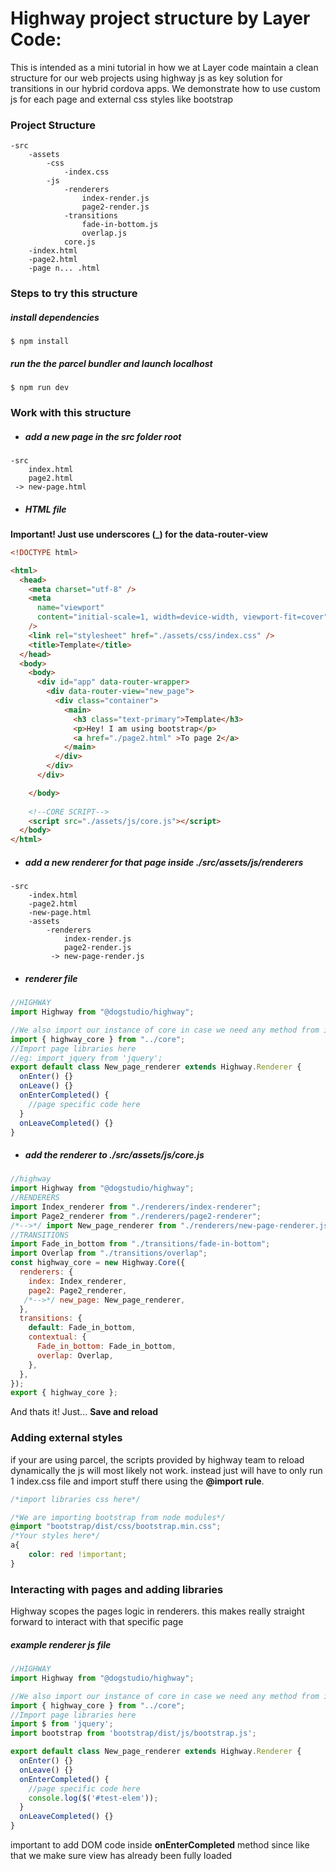 # Highway project structure by Layer Code:
This is intended as a mini tutorial in how we at Layer code maintain a clean structure for our web projects using highway js as key solution for transitions in our hybrid cordova apps. We demonstrate how to use custom js for each page and external css styles like bootstrap 

### Project Structure
```
-src
    -assets
        -css    
            -index.css
        -js
            -renderers
                index-render.js
                page2-render.js
            -transitions
                fade-in-bottom.js
                overlap.js
            core.js
    -index.html
    -page2.html
    -page n... .html
 ```
### Steps to try this structure
##### install dependencies

``$ npm install
``
##### run the the parcel bundler and launch localhost

``$ npm run dev
``
### Work with this structure
- ##### add a new page in the src folder root

```
-src
    index.html
    page2.html
 -> new-page.html 
 ```
- ##### HTML file
**Important! Just use underscores (_) for the data-router-view**
```HTML
<!DOCTYPE html>

<html>
  <head>
    <meta charset="utf-8" />
    <meta
      name="viewport"
      content="initial-scale=1, width=device-width, viewport-fit=cover"
    />
    <link rel="stylesheet" href="./assets/css/index.css" />
    <title>Template</title>
  </head>
  <body>
    <body>
      <div id="app" data-router-wrapper>
        <div data-router-view="new_page">
          <div class="container">
            <main>
              <h3 class="text-primary">Template</h3>
              <p>Hey! I am using bootstrap</p>
              <a href="./page2.html" >To page 2</a>
            </main>
          </div>
        </div>
      </div>

    </body>
   
    <!--CORE SCRIPT-->
    <script src="./assets/js/core.js"></script>
  </body>
</html>

``` 

 - ##### add a new renderer for that page inside ./src/assets/js/renderers 

```
-src
    -index.html
    -page2.html
    -new-page.html
    -assets
        -renderers
            index-render.js
            page2-render.js
         -> new-page-render.js

 ```
- ##### renderer file
 
```javascript
//HIGHWAY
import Highway from "@dogstudio/highway";

//We also import our instance of core in case we need any method from it
import { highway_core } from "../core";
//Import page libraries here
//eg: import jquery from 'jquery';
export default class New_page_renderer extends Highway.Renderer {
  onEnter() {}
  onLeave() {}
  onEnterCompleted() {
    //page specific code here
  }
  onLeaveCompleted() {}
}

 ```

- ##### add the renderer to ./src/assets/js/core.js
```javascript
//highway
import Highway from "@dogstudio/highway";
//RENDERERS
import Index_renderer from "./renderers/index-renderer";
import Page2_renderer from "./renderers/page2-renderer";
/*-->*/ import New_page_renderer from "./renderers/new-page-renderer.js";
//TRANSITIONS
import Fade_in_bottom from "./transitions/fade-in-bottom";
import Overlap from "./transitions/overlap";
const highway_core = new Highway.Core({
  renderers: {
    index: Index_renderer,
    page2: Page2_renderer,
   /*-->*/ new_page: New_page_renderer,
  },
  transitions: {
    default: Fade_in_bottom,
    contextual: {
      Fade_in_bottom: Fade_in_bottom,
      overlap: Overlap,
    },
  },
});
export { highway_core };
 ```
And thats it! Just... **Save and reload**

### Adding external styles
if your are using parcel, the scripts provided by highway team to reload dynamically the js will most likely not work. instead just will have to only run 1 index.css file and import stuff there using the **@import rule**.
```css
/*import libraries css here*/

/*We are importing bootstrap from node modules*/
@import "bootstrap/dist/css/bootstrap.min.css";
/*Your styles here*/
a{
    color: red !important;
}

```

### Interacting with pages and adding libraries
Highway scopes the pages logic in renderers. this makes really straight forward 
to interact with that specific page



##### example renderer js file
```javascript
//HIGHWAY
import Highway from "@dogstudio/highway";

//We also import our instance of core in case we need any method from it
import { highway_core } from "../core";
//Import page libraries here
import $ from 'jquery';
import bootstrap from 'bootstrap/dist/js/bootstrap.js';

export default class New_page_renderer extends Highway.Renderer {
  onEnter() {}
  onLeave() {}
  onEnterCompleted() {
    //page specific code here
    console.log($('#test-elem'));
  }
  onLeaveCompleted() {}
}

 ```
 important to add DOM code inside **onEnterCompleted** method since like that we make sure view has already been fully loaded
